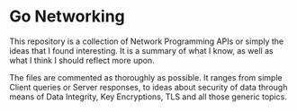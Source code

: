 # Go Networking

This repository is a collection of Network Programming APIs or simply the ideas that I found interesting. It is a summary of what I know, as well as what I think I should reflect more upon.

The files are commented as thoroughly as possible. It ranges from simple Client queries or Server responses, to ideas about security of data through means of Data Integrity, Key Encryptions, TLS and all those generic topics.